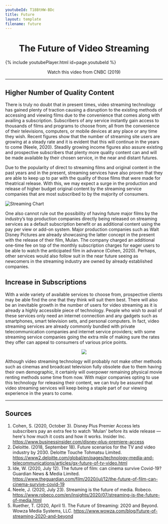 ```yaml
---
youtubeId: T18BtHW-BDc
title: Future
layout: template
filename: future
--- 
```


<h1 align ="center" > The Future of Video Streaming </h1>


{% include youtubePlayer.html id=page.youtubeId %}

<p align = "center"> Watch this video from CNBC (2019) </p> 

***

## Higher Number of Quality Content

There is truly no doubt that in present times, video streaming technology has gained plenty of traction causing a disruption to the existing methods of accessing and viewing films due to the convenience that comes along with availing a subscription. Subscribers of any service instantly gain access to thousands of films and programs to choose from; all from the convenience of their televisions, computers, or mobile devices at any place or any time they wish. Recent figures show that the number of streaming site users are growing at a steady rate and it is evident that this will continue in the years to come (Neele, 2020). Steadily growing income figures also assure existing and prospective subscribers that plenty more quality content can and will be made available by their chosen service, in the near and distant futures. 

Due to the popularity of direct to streaming films and original content in the past years and in the present, streaming services have also proven that they are able to keep up to par with the quality of those films that were made for theatrical release. With this, we may expect a surge in the production and release of higher budget original content by the streaming service companies that are most subscribed to by the majority of consumers.

![Streaming Chart](https://raw.githubusercontent.com/imcrisanto/mms-142/main/future%20streaming%20chart.png)

One also cannot rule out the possibility of having future major films by the industry’s top production companies directly being released on streaming services as a default subscription benefit or as additional content using the pay per view or add-on system. Major production companies such as Walt Disney Pictures are already showcasing the latter concept in the present with the release of their film, Mulan. The company charged an additional one-time fee on top of the monthly subscription charges for eager users to be able to watch the anticipated film in advance (Cohen, 2020). Perhaps, other services would also follow suit in the near future seeing as newcomers in the streaming industry are owned by already established companies.

## Increase in Subscriptions

With a wide variety of available services to choose from, prospective clients may be able find the one that they think will suit them best. There will also be an inevitable growth in the number of users for video streaming as it is already a highly accessible piece of technology. People who wish to avail of these services only need an internet connection and any gadgets such as smartphones, smart television sets, and personal computers. In fact, video streaming services are already commonly bundled with private telecommunication companies and internet service providers; with some streaming service companies going the extra mile of making sure the rates they offer can appeal to consumers of various price points.


<p align="center">
  <img src="https://raw.githubusercontent.com/imcrisanto/mms-142/main/obsolete%20dvd%20rental.png">
   <br>
</p>

Although video streaming technology will probably not make other methods such as cinemas and broadcast television fully obsolete due to them having their own demographic, it certainly will overpower remaining physical movie renting methods some time from now. With major companies opting to use this technology for releasing their content, we can truly be assured that video streaming services will keep being a staple part of our viewing experience in the years to come.

***

## Sources 
1. Cohen, S. (2020, October 3). Disney Plus Premier Access lets subscribers pay an extra fee to watch 'Mulan' before its wide release — here's how much it costs and how it works. Insider Inc. https://www.businessinsider.com/disney-plus-premiere-access
2. Deloitte. (2018, September 18). Future scenarios for the TV and video industry by 2030. Deloitte Touche Tohmatsu Limited. https://www2.deloitte.com/global/en/pages/technology-media-and-telecommunications/articles/gx-future-of-tv-video.html
3. Ide, W. (2020, July 12). The future of film: can cinema survive Covid-19? Guardian News & Media Limited. https://www.theguardian.com/film/2020/jul/12/the-future-of-film-can-cinema-survive-covid-19
4. Neele, J. (2020, July 23). Streaming is the future of media. Robeco. https://www.robeco.com/en/insights/2020/07/streaming-is-the-future-of-media.html
5. Ruether, T. (2020, April 1). The Future of Streaming: 2020 and Beyond. Wowza Media Systems, LLC. https://www.wowza.com/blog/future-of-streaming-2020-and-beyond
